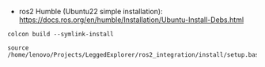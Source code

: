+ ros2 Humble (Ubuntu22 simple installation): https://docs.ros.org/en/humble/Installation/Ubuntu-Install-Debs.html
```shell
colcon build --symlink-install

source /home/lenovo/Projects/LeggedExplorer/ros2_integration/install/setup.bash
```